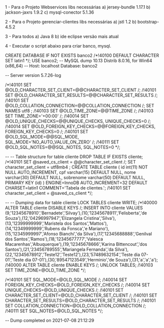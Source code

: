 1 - Para o Projeto Webservices libs necessárias 
a) jersey-bundle 1.17.1 
b) jackson-jaxrs 1.9.2 
c) mysql-conector 5.1.36 

2 - Para o Projeto gerenciar-clientes libs necessárias 
a) jstl 1.2 
b) bootstrap-4.5.2

3 - Para todos 
a) Java 8
b) ide eclipse versão mais atual

4 - Executar o script abaixo para criar banco, mysql.

CREATE DATABASE IF NOT EXISTS banco2 /*!40100 DEFAULT CHARACTER SET latin1 */; USE banco2; -- MySQL dump 10.13 Distrib 8.0.16, for Win64 (x86_64)
-- Host: localhost Database: banco2

-- Server version 5.7.26-log

/*!40101 SET @OLD_CHARACTER_SET_CLIENT=@@CHARACTER_SET_CLIENT /; /!40101 SET @OLD_CHARACTER_SET_RESULTS=@@CHARACTER_SET_RESULTS /; /!40101 SET @OLD_COLLATION_CONNECTION=@@COLLATION_CONNECTION /; SET NAMES utf8 ; /!40103 SET @OLD_TIME_ZONE=@@TIME_ZONE /; /!40103 SET TIME_ZONE='+00:00' /; /!40014 SET @OLD_UNIQUE_CHECKS=@@UNIQUE_CHECKS, UNIQUE_CHECKS=0 /; /!40014 SET @OLD_FOREIGN_KEY_CHECKS=@@FOREIGN_KEY_CHECKS, FOREIGN_KEY_CHECKS=0 /; /!40101 SET @OLD_SQL_MODE=@@SQL_MODE, SQL_MODE='NO_AUTO_VALUE_ON_ZERO' /; /!40111 SET @OLD_SQL_NOTES=@@SQL_NOTES, SQL_NOTES=0 */;

-- -- Table structure for table cliente
DROP TABLE IF EXISTS cliente; /*!40101 SET @saved_cs_client = @@character_set_client /; SET character_set_client = utf8mb4 ; CREATE TABLE cliente ( id int(11) NOT NULL AUTO_INCREMENT, cpf varchar(15) DEFAULT NULL, nome varchar(30) DEFAULT NULL, sobrenome varchar(50) DEFAULT NULL, PRIMARY KEY (id) ) ENGINE=InnoDB AUTO_INCREMENT=32 DEFAULT CHARSET=latin1 COMMENT='Tabela de clientes.'; /!40101 SET character_set_client = @saved_cs_client */;

-- -- Dumping data for table cliente
LOCK TABLES cliente WRITE; /*!40000 ALTER TABLE cliente DISABLE KEYS /; INSERT INTO cliente VALUES (9,'12345678910','Bernadete','Silvay'),(10,'12345678911','Felisberta','de Souza'),(12,'04296997947','Elizangela Cristina','Silva'),(13,'12399999999','Maristela dos Santos','Mattos'),(14,'12349999999','Rubens da Fonsca','e Mariano'),(15,'12345999997','Afonso Bianchi','da Silva'),(17,'12345688888','Genilval dos Santos','Ramos'),(18,'12345677777','Valesca Macarenhas','Albuquerque'),(19,'12345678666','Karina Bittencout','dos Santos'),(21,'23456789555','Mariangela Fernanda','da Silva'),(22,'12345678912','Teste12','Teste12'),(23,'57489632154','Teste dia 07-01','Teste dia 07-01'),(30,'89547123549','Herminio','de Souza'),(31,'a','a','a'); /!40000 ALTER TABLE cliente ENABLE KEYS /; UNLOCK TABLES; /!40103 SET TIME_ZONE=@OLD_TIME_ZONE */;

/*!40101 SET SQL_MODE=@OLD_SQL_MODE /; /!40014 SET FOREIGN_KEY_CHECKS=@OLD_FOREIGN_KEY_CHECKS /; /!40014 SET UNIQUE_CHECKS=@OLD_UNIQUE_CHECKS /; /!40101 SET CHARACTER_SET_CLIENT=@OLD_CHARACTER_SET_CLIENT /; /!40101 SET CHARACTER_SET_RESULTS=@OLD_CHARACTER_SET_RESULTS /; /!40101 SET COLLATION_CONNECTION=@OLD_COLLATION_CONNECTION /; /!40111 SET SQL_NOTES=@OLD_SQL_NOTES */;

-- Dump completed on 2021-07-08 21:12:29
